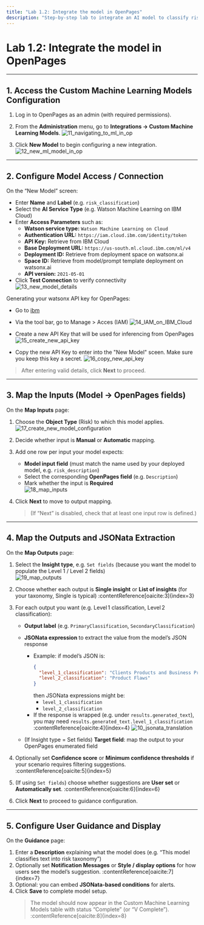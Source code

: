 ```yaml
---
title: "Lab 1.2: Integrate the model in OpenPages"
description: "Step‑by‑step lab to integrate an AI model to classify risk descriptions into Basel II taxonomy in OpenPages using Custom Machine Learning Models"
---
```


# Lab 1.2: Integrate the model in OpenPages

---

## 1. Access the Custom Machine Learning Models Configuration

1. Log in to OpenPages as an admin (with required permissions).  
2. From the **Administration** menu, go to **Integrations → Custom Machine Learning Models**.
![11_navigating_to_ml_in_op](images/11_navigating_to_ml_in_op.png)

3. Click **New Model** to begin configuring a new integration.  
![12_new_ml_model_in_op](images/12_new_ml_model_in_op.png)

---

## 2. Configure Model Access / Connection

On the “New Model” screen:

- Enter **Name** and **Label** (e.g. `risk_classification`)  
- Select the **AI Service Type** (e.g. Watson Machine Learning on IBM Cloud)  
- Enter **Access Parameters** such as:  
  - **Watson service type:** `Watson Machine Learning on Cloud`
  - **Authentication URL:** `https://iam.cloud.ibm.com/identity/token`
  - **API Key:** Retrieve from IBM Cloud 
  - **Base Deployment URL:** `https://us-south.ml.cloud.ibm.com/ml/v4`
  - **Deployment ID:** Retrieve from deployment space on watsonx.ai
  - **Space ID:**  Retrieve from model/prompt template deployment on watsonx.ai
  - **API version:** `2021-05-01`  
- Click **Test Connection** to verify connectivity  
![13_new_model_details](images/13_new_model_details.png)

Generating your watsonx API key for OpenPages:
- Go to [ibm](https://cloud.ibm.com/)
- Via the tool bar, go to Manage > Acces (IAM)
![14_IAM_on_IBM_Cloud](images/14_IAM_on_IBM_Cloud.png)

- Create a new API Key that will be used for inferencing from OpenPages
![15_create_new_api_key](images/15_create_new_api_key.png)

- Copy the new API Key to enter into the "New Model" sceen. Make sure you keep this key a secret.
![16_copy_new_api_key](images/16_copy_new_api_key.png)

> After entering valid details, click **Next** to proceed.

---

## 3. Map the Inputs (Model → OpenPages fields)

On the **Map Inputs** page:

1. Choose the **Object Type** (Risk) to which this model applies.
![17_create_new_model_configuration](images/17_create_new_model_configuration.png)

2. Decide whether input is **Manual** or **Automatic** mapping.  

3. Add one row per input your model expects:
   - **Model input field** (must match the name used by your deployed model, e.g. `risk_description`)  
   - Select the corresponding **OpenPages field** (e.g. `Description`)  
   - Mark whether the input is **Required**  
![18_map_inputs](images/18_map_inputs.png)

4. Click **Next** to move to output mapping.  
   > (If “Next” is disabled, check that at least one input row is defined.)

---

## 4. Map the Outputs and JSONata Extraction

On the **Map Outputs** page:

1. Select the **Insight type**, e.g. `Set fields` (because you want the model to populate the Level 1 / Level 2 fields)  
   ![19_map_outputs](images/19_map_outputs.png)

2. Choose whether each output is **Single insight** or **List of insights** (for your taxonomy, Single is typical) :contentReference[oaicite:3]{index=3}  
3. For each output you want (e.g. Level 1 classification, Level 2 classification):
   - **Output label** (e.g. `PrimaryClassification`, `SecondaryClassification`)  
   - **JSONata expression** to extract the value from the model’s JSON response  
     - Example: if model’s JSON is:  
       ```json
       {
         "level_1_classification": "Clients Products and Business Practices",
         "level_2_classification": "Product Flaws"
       }
       ```
       then JSONata expressions might be:  
       - `level_1_classification`  
       - `level_2_classification`  
     - If the response is wrapped (e.g. under `results.generated_text`), you may need `results.generated_text.level_1_classification` :contentReference[oaicite:4]{index=4}
    ![10_jsonata_translation](images/10_jsonata_translation.png) 

   - (If Insight type = Set fields) **Target field**: map the output to your OpenPages enumerated field  
   
4. Optionally set **Confidence score** or **Minimum confidence thresholds** if your scenario requires filtering suggestions. :contentReference[oaicite:5]{index=5}  
5. (If using `Set fields`) choose whether suggestions are **User set** or **Automatically set**. :contentReference[oaicite:6]{index=6}  
6. Click **Next** to proceed to guidance configuration.

---

## 5. Configure User Guidance and Display

On the **Guidance** page:

1. Enter a **Description** explaining what the model does (e.g. “This model classifies text into risk taxonomy”)  
2. Optionally set **Notification Messages** or **Style / display options** for how users see the model’s suggestion. :contentReference[oaicite:7]{index=7}  
3. Optional: you can embed **JSONata-based conditions** for alerts.  
4. Click **Save** to complete model setup.  
   > The model should now appear in the Custom Machine Learning Models table with status “Complete” (or “V Complete”). :contentReference[oaicite:8]{index=8}  

